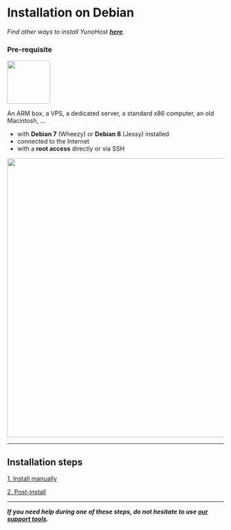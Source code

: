 # Installation on Debian

*Find other ways to install YunoHost **[here](/install)**.*

### Pre-requisite

<img width=100 src="https://yunohost.org/images/debian-logo.png">

An ARM box, a VPS, a dedicated server, a standard x86 computer, an old Macintosh, ...

* with **Debian 7** (Wheezy) or **Debian 8** (Jessy) installed
* connected to the Internet
* with a **root access** directly or via SSH

<img width=650 src="https://yunohost.org/images/debian_install.png">

---

## Installation steps

<a class="btn btn-lg btn-default" href="/install_manually">1. Install manually</a>

<a class="btn btn-lg btn-default" href="/postinstall">2. Post-install</a>

---

***If you need help during one of these steps, do not hesitate to use [our support tools](/support).***

